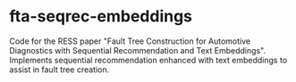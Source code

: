 # fta-seqrec-embeddings
Code for the RESS paper "Fault Tree Construction for Automotive Diagnostics with Sequential Recommendation and Text Embeddings". Implements sequential recommendation enhanced with text embeddings to assist in fault tree creation.
